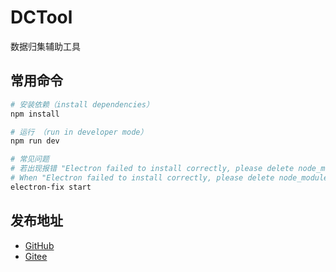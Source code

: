 # DCTool

数据归集辅助工具

## 常用命令

```bash
# 安装依赖（install dependencies）
npm install 

# 运行 （run in developer mode）
npm run dev

# 常见问题
# 若出现报错 "Electron failed to install correctly, please delete node_modules/electron and try installing again"
# When "Electron failed to install correctly, please delete node_modules/electron and try installing again" error occurs 
electron-fix start
```

## 发布地址

- [GitHub](https://github.com/flywer/dctool-release/releases)
- [Gitee](https://gitee.com/AkeNith/dctool-release/releases)
